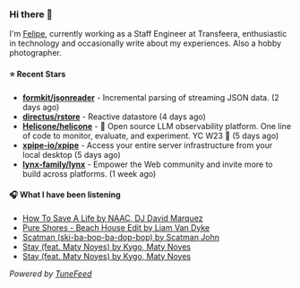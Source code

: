 ### Hi there 👋

I'm [Felipe](https://felipevm.com), currently working as a Staff Engineer at Transfeera, enthusiastic in technology and occasionally write about my experiences. Also a hobby photographer.

#### ⭐ Recent Stars
- **[formkit/jsonreader](https://github.com/formkit/jsonreader)** - Incremental parsing of streaming JSON data. (2 days ago)
- **[directus/rstore](https://github.com/directus/rstore)** - Reactive datastore (4 days ago)
- **[Helicone/helicone](https://github.com/Helicone/helicone)** - 🧊 Open source LLM observability platform. One line of code to monitor, evaluate, and experiment. YC W23 🍓 (5 days ago)
- **[xpipe-io/xpipe](https://github.com/xpipe-io/xpipe)** - Access your entire server infrastructure from your local desktop (5 days ago)
- **[lynx-family/lynx](https://github.com/lynx-family/lynx)** - Empower the Web community and invite more to build across platforms. (1 week ago)

#### 🎧 What I have been listening
- [How To Save A Life by NAAC, DJ David Marquez](https://open.spotify.com/track/2wnqHg3m4jboCmenKMx3LC)
- [Pure Shores - Beach House Edit by Liam Van Dyke](https://open.spotify.com/track/082OYWU4Egx6C11v6v3rc7)
- [Scatman (ski-ba-bop-ba-dop-bop) by Scatman John](https://open.spotify.com/track/623rRTKwGmgjH6sjE9uWLh)
- [Stay (feat. Maty Noyes) by Kygo, Maty Noyes](https://open.spotify.com/track/7gBj0VgcuAgkXkiRRYvSmK)
- [Stay (feat. Maty Noyes) by Kygo, Maty Noyes](https://open.spotify.com/track/7gBj0VgcuAgkXkiRRYvSmK)

_Powered by [TuneFeed](https://tunefeed.app?ref=github.com)_
